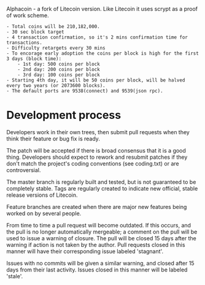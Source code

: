 Alphacoin - a fork of Litecoin version. Like Litecoin it uses scrypt as a proof of work scheme.

	- Total coins will be 210,182,000.
	- 30 sec block target
	- 4 transaction confirmation, so it's 2 mins confirmation time for transactions.
	- Difficulty retargets every 30 mins
	- To encorage early adoption the coins per block is high for the first 3 days (block time):
		- 1st day: 500 coins per block
		- 2nd day: 200 coins per block
		- 3rd day: 100 coins per block
	- Starting 4th day, it will be 50 coins per block, will be halved every two years (or 2073600 blocks).
	- The default ports are 9538(connect) and 9539(json rpc).


Development process
===================

Developers work in their own trees, then submit pull requests when
they think their feature or bug fix is ready.

The patch will be accepted if there is broad consensus that it is a
good thing.  Developers should expect to rework and resubmit patches
if they don't match the project's coding conventions (see coding.txt)
or are controversial.

The master branch is regularly built and tested, but is not guaranteed
to be completely stable. Tags are regularly created to indicate new
official, stable release versions of Litecoin.

Feature branches are created when there are major new features being
worked on by several people.

From time to time a pull request will become outdated. If this occurs, and
the pull is no longer automatically mergeable; a comment on the pull will
be used to issue a warning of closure. The pull will be closed 15 days
after the warning if action is not taken by the author. Pull requests closed
in this manner will have their corresponding issue labeled 'stagnant'.

Issues with no commits will be given a similar warning, and closed after
15 days from their last activity. Issues closed in this manner will be 
labeled 'stale'. 
